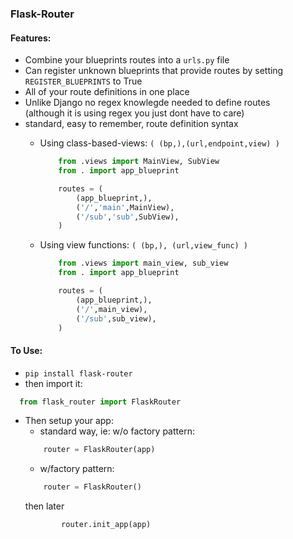 ### Flask-Router

#### Features:
  + Combine your blueprints routes into a `urls.py` file
  + Can register unknown blueprints that provide routes by setting `REGISTER_BLUEPRINTS` to True
  + All of your route definitions in one place
  + Unlike Django no regex knowlegde needed to define routes<br/>(although it is using regex you just dont have to care)
  + standard, easy to remember, route definition syntax
    - Using class-based-views: `( (bp,),(url,endpoint,view) )`
        
        ```python
            from .views import MainView, SubView
            from . import app_blueprint

            routes = (
                (app_blueprint,),
                ('/','main',MainView),
                ('/sub','sub',SubView),
            )
        ```
    - Using view functions: `( (bp,), (url,view_func) )`
        ```python
            from .views import main_view, sub_view
            from . import app_blueprint

            routes = (
                (app_blueprint,),
                ('/',main_view),
                ('/sub',sub_view),
            )
        ```

#### To Use:
  * `pip install flask-router`
  * then import it:
  ```python  
    from flask_router import FlaskRouter
  ```
  * Then setup your app:
    - standard way, ie: w/o factory pattern:
    ```python
        router = FlaskRouter(app)
    ```
    - w/factory pattern:
    ```python
        router = FlaskRouter()
    ```
    then later
    ```python
            router.init_app(app)
    ```

